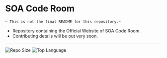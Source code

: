 # SOA Code Room

`~ This is not the final README for this repository.~`

- Repository containing the Official Website of SOA Code Room. 
- Contributing details will be out very soon.

<hr>

![Repo Size](https://img.shields.io/github/languages/code-size/SOACodeRoom/soacoderoom.github.io?color=black&logo=html5&logoColor=green&style=for-the-badge)
 ![Top Language](https://img.shields.io/github/languages/top/SOACodeRoom/soacoderoom.github.io?color=gr&logo=html5&style=for-the-badge)
